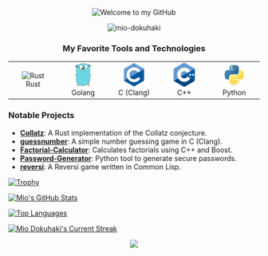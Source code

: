 <p align="center">
  <img src="https://readme-typing-svg.demolab.com/?lines=Hi+Welcome+to+my+GitHub!;Mio+Dokuhaki+-+Tech+Enthusiast!;Check+out+my+Repositories!;Hope+you+enjoy!&font=Fira%20Code&center=true&width=400&height=65&duration=4000&pause=1000" alt="Welcome to my GitHub">
</p>

<p align="center"> <img src="https://komarev.com/ghpvc/?username=mio-dokuhaki&label=Profile%20views&color=0e75b6&style=flat" alt="mio-dokuhaki" /> </p>

<h3 align="center" font-size='25px'>My Favorite Tools and Technologies</h3>

<table align="center">
  <tr>
    <td align="center" width="96">
        <img src="https://commons.wikimedia.org/wiki/Special:FilePath/Rust_programming_language_black_logo.svg" width="48" height="48" alt="Rust" />
      <br>Rust
    </td>
    <td align="center" width="96">
        <img src="https://raw.githubusercontent.com/devicons/devicon/master/icons/go/go-original.svg" width="48" height="48" alt="Golang" />
      <br>Golang
    </td>    
    <td align="center" width="96">
        <img src="https://raw.githubusercontent.com/devicons/devicon/master/icons/c/c-original.svg" width="48" height="48" alt="C" />
      <br>C (Clang)
    </td>
    <td align="center" width="96">
        <img src="https://raw.githubusercontent.com/devicons/devicon/master/icons/cplusplus/cplusplus-original.svg" width="48" height="48" alt="C++" />
      <br>C++
    </td>
    <td align="center" width="96">
        <img src="https://raw.githubusercontent.com/devicons/devicon/master/icons/python/python-original.svg" width="48" height="48" alt="Python" />
      <br>Python
    </td>
  </tr>
</table>

### Notable Projects

- **[Collatz](https://github.com/mio-dokuhaki/Collatz)**: A Rust implementation of the Collatz conjecture.
- **[guessnumber](https://github.com/mio-dokuhaki/guessnumber)**: A simple number guessing game in C (Clang).
- **[Factorial-Calculator](https://github.com/mio-dokuhaki/Factorial-Calculator)**: Calculates factorials using C++ and Boost.
- **[Password-Generator](https://github.com/mio-dokuhaki/Password-Generator)**: Python tool to generate secure passwords.
- **[reversi](https://github.com/mio-dokuhaki/reversi)**: A Reversi game written in Common Lisp.

[![Trophy](https://github-profile-trophy.vercel.app/?username=mio-dokuhaki&theme=darkhub)](https://github.com/ryo-ma/github-profile-trophy)

[![Mio's GitHub Stats](https://bad-apple-github-readme.vercel.app/api?username=mio-dokuhaki&show_icons=true&count_private=true&line_height=20&icon_color=00b3ff&theme=blue-green&title_color=00b3ff)](#)

[![Top Languages](https://github-readme-mwendwa.vercel.app/api/top-langs/?username=mio-dokuhaki&layout=compact&count_private=true&theme=blue-green&title_color=00b3ff)](#)

[![Mio Dokuhaki's Current Streak](https://streak-stats.demolab.com/?user=mio-dokuhaki&count_private=true&theme=blue-green&title_color=00b3ff)](#)

<p align="center">
     <img src="https://capsule-render.vercel.app/api?type=waving&color=gradient&height=100&section=footer"/>
</p>
